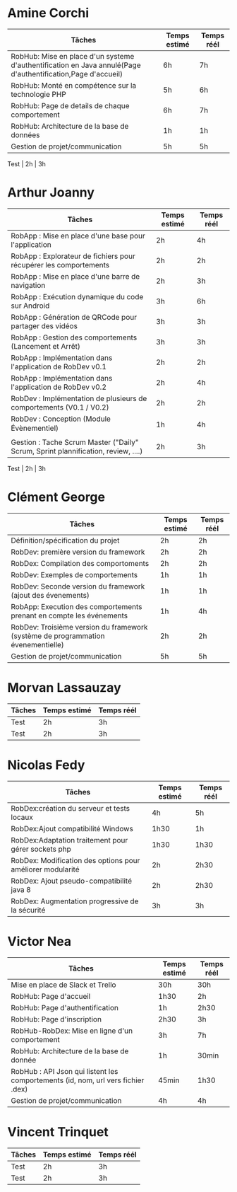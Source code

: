 
# Amine Corchi
Tâches | Temps estimé | Temps réél
--- | --- | ---
RobHub: Mise en place d'un systeme d'authentification en Java annulé(Page d'authentification,Page d'accueil)  | 6h | 7h
RobHub: Monté en compétence sur la technologie PHP  | 5h | 6h
RobHub: Page de details de chaque comportement  | 6h | 7h
RobHub: Architecture de la base de données  | 1h | 1h
Gestion de projet/communication  | 5h | 5h

Test | 2h | 3h

# Arthur Joanny
Tâches | Temps estimé | Temps réél
--- | --- | ---
RobApp :  Mise en place d'une base pour l'application | 2h | 4h
RobApp : Explorateur de fichiers pour récupérer les comportements | 2h | 2h
RobApp : Mise en place d'une barre de navigation | 2h | 3h
RobApp : Exécution dynamique du code sur Android  | 3h | 6h
RobApp : Génération de QRCode  pour partager des vidéos | 3h | 3h
RobApp : Gestion des comportements (Lancement et Arrêt) | 3h | 3h
RobApp : Implémentation dans l'application de RobDev v0.1 | 2h | 2h
RobApp : Implémentation dans l'application de RobDev v0.2 | 2h | 4h
RobDev : Implémentation de plusieurs de comportements (V0.1 / V0.2) | 2h | 2h 
RobDev : Conception (Module Évènementiel) | 1h | 4h
Gestion :  Tache Scrum Master ("Daily" Scrum, Sprint plannification, review, ....)  | 2h | 3h


Test | 2h | 3h


# Clément George
Tâches | Temps estimé | Temps réél
--- | --- | ---
Définition/spécification du projet | 2h | 2h
RobDev: première version du framework | 2h | 2h
RobDex: Compilation des comportoments | 2h | 2h
RobDev: Exemples de comportements | 1h | 1h
RobDev: Seconde version du framework (ajout des évenements) | 1h | 1h
RobApp: Execution des comportements prenant en compte les événements | 1h | 4h
RobDev: Troisième version du framework (système de programmation évenementielle) | 2h | 2h
Gestion de projet/communication | 5h | 5h


# Morvan Lassauzay
Tâches | Temps estimé | Temps réél
--- | --- | ---
Test | 2h | 3h
Test | 2h | 3h


# Nicolas Fedy
Tâches | Temps estimé | Temps réél
--- | --- | ---
RobDex:création du serveur et tests locaux  | 4h | 5h
RobDex:Ajout compatibilité Windows | 1h30 | 1h
RobDex:Adaptation traitement pour gérer sockets php | 1h30 | 1h30 
RobDex: Modification des options pour améliorer modularité | 2h | 2h30 
RobDex: Ajout pseudo-compatibilité java 8 | 2h | 2h30 
RobDex: Augmentation progressive de la sécurité | 3h | 3h 


# Victor Nea
Tâches | Temps estimé | Temps réél
--- | --- | ---
Mise en place de Slack et Trello | 30h | 30h
RobHub: Page d'accueil | 1h30 | 2h
RobHub: Page d'authentification | 1h | 2h30
RobHub: Page d'inscription | 2h30 | 3h
RobHub-RobDex: Mise en ligne d'un comportement | 3h | 7h
RobHub: Architecture de la base de donnée | 1h | 30min
RobHub : API Json qui listent les comportements (id, nom, url vers fichier .dex) | 45min | 1h30
Gestion de projet/communication | 4h | 4h


# Vincent Trinquet	
Tâches | Temps estimé | Temps réél
--- | --- | ---
Test | 2h | 3h
Test | 2h | 3h

